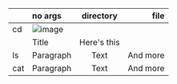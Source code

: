 | | no args      | directory | file     |       
| :--- | :---        |    :----:   |          ---: | 
| cd |![image](https://github.com/SumayKalra/cse15L-labreports-winter2024/assets/67125138/f72b493e-7768-4c7f-be8d-2772abba95af)
      | Title       | Here's this   | 
| ls |Paragraph   | Text        | And more      |
| cat |Paragraph   | Text        | And more      |
